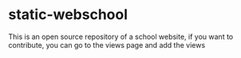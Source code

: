 # static-webschool
This is an open source repository of a school website, if you want to contribute, you can go to the views page and add the views
